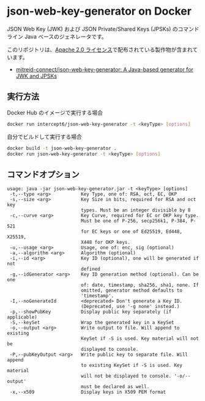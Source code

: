 # json-web-key-generator on Docker

JSON Web Key (JWK) および JSON Private/Shared Keys (JPSKs) のコマンドライン Java ベースのジェネレータです。

このリポジトリは、[Apache 2.0 ライセンス](https://www.apache.org/licenses/LICENSE-2.0)で配布されている製作物が含まれています。

- [mitreid\-connect/json\-web\-key\-generator: A Java\-based generator for JWK and JPSKs](https://github.com/mitreid-connect/json-web-key-generator)

## 実行方法

Docker Hub のイメージで実行する場合

```bash
docker run intercept6/json-web-key-generator -t <keyType> [options]
```

自分でビルドして実行する場合

```bash
docker build -t json-web-key-generator .
docker run json-web-key-generator -t <keyType> [options]
```

## コマンドオプション

```
usage: java -jar json-web-key-generator.jar -t <keyType> [options]
 -t,--type <arg>           Key Type, one of: RSA, oct, EC, OKP
 -s,--size <arg>           Key Size in bits, required for RSA and oct key
                           types. Must be an integer divisible by 8
 -c,--curve <arg>          Key Curve, required for EC or OKP key type.
                           Must be one of P-256, secp256k1, P-384, P-521
                           for EC keys or one of Ed25519, Ed448, X25519,
                           X448 for OKP keys.
 -u,--usage <arg>          Usage, one of: enc, sig (optional)
 -a,--algorithm <arg>      Algorithm (optional)
 -i,--id <arg>             Key ID (optional), one will be generated if not
                           defined
 -g,--idGenerator <arg>    Key ID generation method (optional). Can be one
                           of: date, timestamp, sha256, sha1, none. If
                           omitted, generator method defaults to
                           'timestamp'.
 -I,--noGenerateId         <deprecated> Don't generate a Key ID.
                           (Deprecated, use '-g none' instead.)
 -p,--showPubKey           Display public key separately (if applicable)
 -S,--keySet               Wrap the generated key in a KeySet
 -o,--output <arg>         Write output to file. Will append to existing
                           KeySet if -S is used. Key material will not be
                           displayed to console.
 -P,--pubKeyOutput <arg>   Write public key to separate file. Will append
                           to existing KeySet if -S is used. Key material
                           will not be displayed to console. '-o/--output'
                           must be declared as well.
 -x,--x509                 Display keys in X509 PEM format
```

